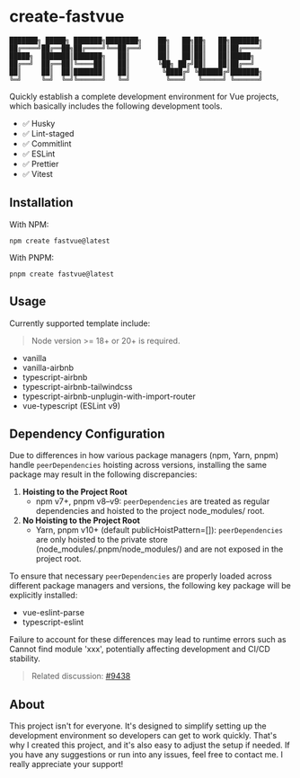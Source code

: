 # create-fastvue

```
███████╗ █████╗ ███████╗████████╗    ██╗   ██╗██╗   ██╗███████╗
██╔════╝██╔══██╗██╔════╝╚══██╔══╝    ██║   ██║██║   ██║██╔════╝
█████╗  ███████║███████╗   ██║       ██║   ██║██║   ██║█████╗
██╔══╝  ██╔══██║╚════██║   ██║       ╚██╗ ██╔╝██║   ██║██╔══╝
██║     ██║  ██║███████║   ██║        ╚████╔╝ ╚██████╔╝███████╗
╚═╝     ╚═╝  ╚═╝╚══════╝   ╚═╝         ╚═══╝   ╚═════╝ ╚══════╝
```

Quickly establish a complete development environment for Vue projects, which basically includes the following development tools.

- ✅️ Husky
- ✅️ Lint-staged
- ✅️ Commitlint
- ✅️ ESLint
- ✅️ Prettier
- ✅️ Vitest

## Installation

With NPM:

```
npm create fastvue@latest
```

With PNPM:

```
pnpm create fastvue@latest
```

## Usage

Currently supported template include:

> Node version >= 18+ or 20+ is required.

- vanilla
- vanilla-airbnb
- typescript-airbnb
- typescript-airbnb-tailwindcss
- typescript-airbnb-unplugin-with-import-router
- vue-typescript (ESLint v9)

## Dependency Configuration

Due to differences in how various package managers (npm, Yarn, pnpm) handle `peerDependencies` hoisting across versions, installing the same package may result in the following discrepancies:

1. **Hoisting to the Project Root**
   - npm v7+, pnpm v8–v9: `peerDependencies` are treated as regular dependencies and hoisted to the project node_modules/ root.
2. **No Hoisting to the Project Root**
   - Yarn, pnpm v10+ (default publicHoistPattern=[]): `peerDependencies` are only hoisted to the private store (node_modules/.pnpm/node_modules/) and are not exposed in the project root.

To ensure that necessary `peerDependencies` are properly loaded across different package managers and versions, the following key package will be explicitly installed:

- vue-eslint-parse
- typescript-eslint

Failure to account for these differences may lead to runtime errors such as Cannot find module 'xxx', potentially affecting development and CI/CD stability.

> Related discussion: [#9438](https://github.com/pnpm/pnpm/issues/9438)

## About

This project isn't for everyone. It's designed to simplify setting up the development environment so developers can get to work quickly. That's why I created this project, and it's also easy to adjust the setup if needed. If you have any suggestions or run into any issues, feel free to contact me. I really appreciate your support!
